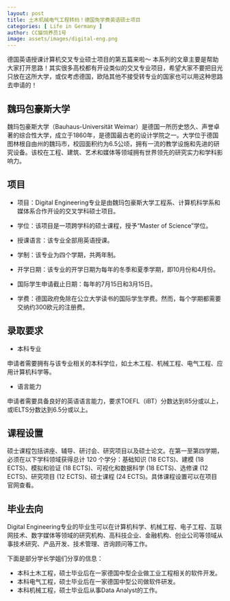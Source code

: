```yaml
---
layout: post
title: 土木机械电气工程转码！德国免学费英语硕士项目
categories: [ Life in Germany ]
author: CC猫饲养员1号
image: assets/images/digital-eng.png
---
```


德国英语授课计算机交叉专业硕士项目的第五篇来啦～ 本系列的文章主要是帮助大家打开思路！其实很多高校都有开设类似的交叉专业项目，希望大家不要把目光只放在这所大学，或仅考虑德国，欧陆其他不接受转专业的国家也可以用这种思路去申请的！

## 魏玛包豪斯大学

魏玛包豪斯大学（Bauhaus-Universität Weimar）是德国一所历史悠久、声誉卓著的综合性大学，成立于1860年，是德国最古老的设计学院之一。大学位于德国图林根自由州的魏玛市，校园面积约为6.5公顷，拥有一流的教学设施和先进的研究设备。该校在工程、建筑、艺术和媒体等领域拥有世界领先的研究实力和学科影响力。

## 项目

- 项目：Digital Engineering专业是由魏玛包豪斯大学工程系、计算机科学系和媒体系合作开设的交叉学科硕士项目。

- 学位：该项目是一项跨学科的硕士课程，授予“Master of Science”学位。

- 授课语言：该专业全部用英语授课。

- 学制：该专业为四个学期，共两年制。

- 开学日期：该专业的开学日期为每年的冬季和夏季学期，即10月份和4月份。

- 国际学生申请截止日期：每年的7月15日和3月15日。

- 学费：德国政府免除在公立大学读书的国际学生学费。然而，每个学期都需要交纳约300欧元的注册费。

## 录取要求

- 本科专业

申请者需要拥有与该专业相关的本科学位，如土木工程、机械工程、电气工程、应用计算机科学等。

- 语言能力

申请者需要具备良好的英语语言能力，要求TOEFL（iBT）分数达到85分或以上，或IELTS分数达到6.5分或以上。

## 课程设置

硕士课程包括讲座、辅导、研讨会、研究项目以及硕士论文。在第一至第四学期，必须在以下学科领域获得总计 120 个学分：基础知识 (18 ECTS)、建模 (18 ECTS)、模拟和验证 (18 ECTS)、可视化和数据科学 (18 ECTS)、选修课 (12 ECTS)、研究项目 (12 ECTS)、硕士课程 (24 ECTS)。具体课程设置可以在项目官网查看。

## 毕业去向

Digital Engineering专业的毕业生可以在计算机科学、机械工程、电子工程、互联网技术、数字媒体等领域的研究机构、高科技企业、金融机构、创业公司等领域从事技术研究、产品开发、技术管理、咨询顾问等工作。

下面是部分学长学姐们分享的信息：

- 本科土木工程，硕士毕业后在一家德国中型企业做工业工程相关的软件开发。
- 本科电气工程，硕士毕业后在一家德国中型公司做软件研发。
- 本科机械工程，硕士毕业后从事Data Analyst的工作。

